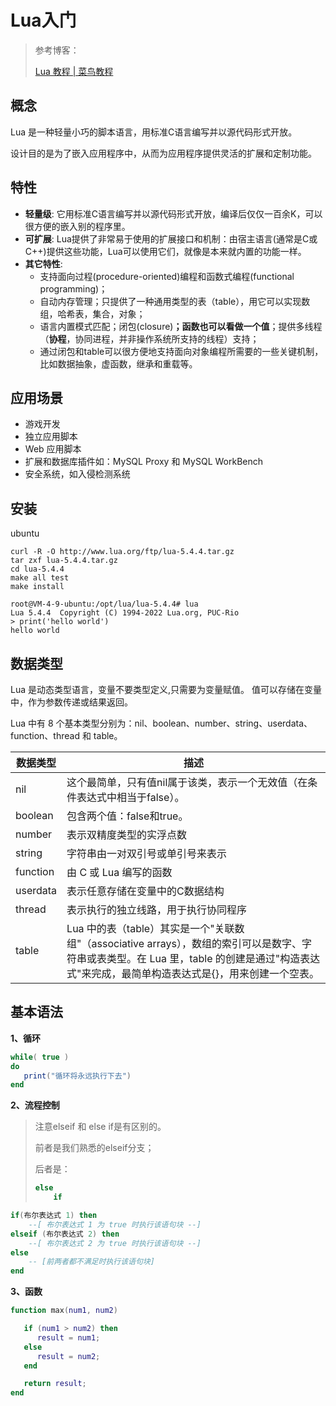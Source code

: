 # Lua入门

> 参考博客：
> 
> [Lua 教程 | 菜鸟教程](https://www.runoob.com/lua/lua-tutorial.html)

## 概念

Lua 是一种轻量小巧的脚本语言，用标准C语言编写并以源代码形式开放。

设计目的是为了嵌入应用程序中，从而为应用程序提供灵活的扩展和定制功能。

## 特性

- **轻量级**: 它用标准C语言编写并以源代码形式开放，编译后仅仅一百余K，可以很方便的嵌入别的程序里。
- **可扩展**: Lua提供了非常易于使用的扩展接口和机制：由宿主语言(通常是C或C++)提供这些功能，Lua可以使用它们，就像是本来就内置的功能一样。
- **其它特性**:
  - 支持面向过程(procedure-oriented)编程和函数式编程(functional programming)；
  - 自动内存管理；只提供了一种通用类型的表（table），用它可以实现数组，哈希表，集合，对象；
  - 语言内置模式匹配；闭包(closure)**；函数也可以看做一个值**；提供多线程（**协程**，协同进程，并非操作系统所支持的线程）支持；
  - 通过闭包和table可以很方便地支持面向对象编程所需要的一些关键机制，比如数据抽象，虚函数，继承和重载等。

## 应用场景

- 游戏开发
- 独立应用脚本
- Web 应用脚本
- 扩展和数据库插件如：MySQL Proxy 和 MySQL WorkBench
- 安全系统，如入侵检测系统

## 安装

ubuntu

```shell
curl -R -O http://www.lua.org/ftp/lua-5.4.4.tar.gz
tar zxf lua-5.4.4.tar.gz
cd lua-5.4.4
make all test
make install
```

```shell
root@VM-4-9-ubuntu:/opt/lua/lua-5.4.4# lua
Lua 5.4.4  Copyright (C) 1994-2022 Lua.org, PUC-Rio
> print('hello world')
hello world
```

## 数据类型

Lua 是动态类型语言，变量不要类型定义,只需要为变量赋值。 值可以存储在变量中，作为参数传递或结果返回。

Lua 中有 8 个基本类型分别为：nil、boolean、number、string、userdata、function、thread 和 table。

| 数据类型     | 描述                                                                                                                    |
| -------- | --------------------------------------------------------------------------------------------------------------------- |
| nil      | 这个最简单，只有值nil属于该类，表示一个无效值（在条件表达式中相当于false）。                                                                            |
| boolean  | 包含两个值：false和true。                                                                                                     |
| number   | 表示双精度类型的实浮点数                                                                                                          |
| string   | 字符串由一对双引号或单引号来表示                                                                                                      |
| function | 由 C 或 Lua 编写的函数                                                                                                       |
| userdata | 表示任意存储在变量中的C数据结构                                                                                                      |
| thread   | 表示执行的独立线路，用于执行协同程序                                                                                                    |
| table    | Lua 中的表（table）其实是一个"关联数组"（associative arrays），数组的索引可以是数字、字符串或表类型。在 Lua 里，table 的创建是通过"构造表达式"来完成，最简单构造表达式是{}，用来创建一个空表。 |

## 基本语法

**1、循环**

```lua
while( true )
do
   print("循环将永远执行下去")
end
```

**2、流程控制**

> 注意elseif 和 else if是有区别的。
> 
> 前者是我们熟悉的elseif分支；
> 
> 后者是：
> 
> ```lua
> else
>     if
> ```

```lua
if(布尔表达式 1) then
    --[ 布尔表达式 1 为 true 时执行该语句块 --]
elseif (布尔表达式 2) then
    --[ 布尔表达式 2 为 true 时执行该语句块 --]
else
    -- [前两者都不满足时执行该语句块]
end
```

**3、函数**

```lua
function max(num1, num2)

   if (num1 > num2) then
      result = num1;
   else
      result = num2;
   end

   return result;
end
```
